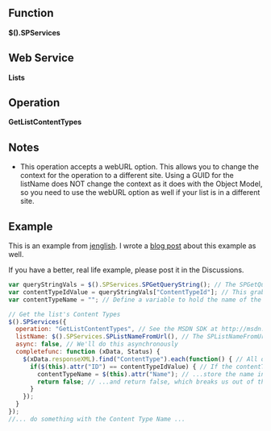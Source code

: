 ## Function

**$().SPServices**

## Web Service

**Lists**

## Operation

**GetListContentTypes**

## Notes

* This operation accepts a webURL option. This allows you to change the context for the operation to a different site. Using a GUID for the listName does NOT change the context as it does with the Object Model, so you need to use the webURL option as well if your list is in a different site.

## Example

This is an example from [jenglish](http://www.codeplex.com/site/users/view/jenglish). I wrote a [blog post](http://mdasblog.wordpress.com/2011/02/11/using-spservices-to-get-the-display-names-for-a-sharepoint-lists-content-types/) about this example as well.  

If you have a better, real life example, please post it in the Discussions.

```javascript
var queryStringVals = $().SPServices.SPGetQueryString(); // The SPGetQueryString function parses the Query String values out into an array
var contentTypeIdValue = queryStringVals["ContentTypeId"]; // This grabs the value of the ContentTypeId Query String parameter
var contentTypeName = ""; // Define a variable to hold the name of the Content Type

// Get the list's Content Types
$().SPServices({
  operation: "GetListContentTypes", // See the MSDN SDK at http://msdn.microsoft.com/en-us/library/lists.lists.getlistcontenttypes.aspx for details on this operation
  listName: $().SPServices.SPListNameFromUrl(), // The SPListNameFromUrl function gets the list name for the current context based on the URL
  async: false, // We'll do this asynchronously
  completefunc: function (xData, Status) {
    $(xData.responseXML).find("ContentType").each(function() { // All of the list's Content Types will be returned. We'll loop through to get the one we are interested in
      if($(this).attr("ID") == contentTypeIdValue) { // If the contentTypeId matches...
        contentTypeName = $(this).attr("Name"); // ...store the name in our variable...
        return false; // ...and return false, which breaks us out of the loop. (We've found what we need, so no reason to continue looking.)
      }
    });
  }
});
//... do something with the Content Type Name ...
```